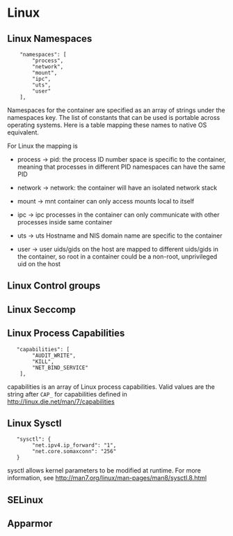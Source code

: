 # Linux

## Linux Namespaces

```
    "namespaces": [
        "process",
        "network",
        "mount",
        "ipc",
        "uts",
        "user"
    ],
```

Namespaces for the container are specified as an array of strings under the namespaces key. The list of constants that can be used is portable across operating systems. Here is a table mapping these names to native OS equivalent.

For Linux the mapping is

* process -> pid: the process ID number space is specific to the container, meaning that processes in different PID namespaces can have the same PID

* network -> network: the container will have an isolated network stack

* mount -> mnt container can only access mounts local to itself

* ipc -> ipc processes in the container can only communicate with other processes inside same container

* uts -> uts Hostname and NIS domain name are specific to the container

* user -> user uids/gids on the host are mapped to different uids/gids in the container, so root in a container could be a non-root, unprivileged uid on the host

## Linux Control groups

## Linux Seccomp

## Linux Process Capabilities

```
   "capabilities": [
        "AUDIT_WRITE",
        "KILL",
        "NET_BIND_SERVICE"
    ],
```

capabilities is an array of Linux process capabilities. Valid values are the string after `CAP_` for capabilities defined in http://linux.die.net/man/7/capabilities

## Linux Sysctl

```
   "sysctl": {
        "net.ipv4.ip_forward": "1",
        "net.core.somaxconn": "256"
   }
```

sysctl allows kernel parameters to be modified at runtime. For more information, see http://man7.org/linux/man-pages/man8/sysctl.8.html

## SELinux

## Apparmor


